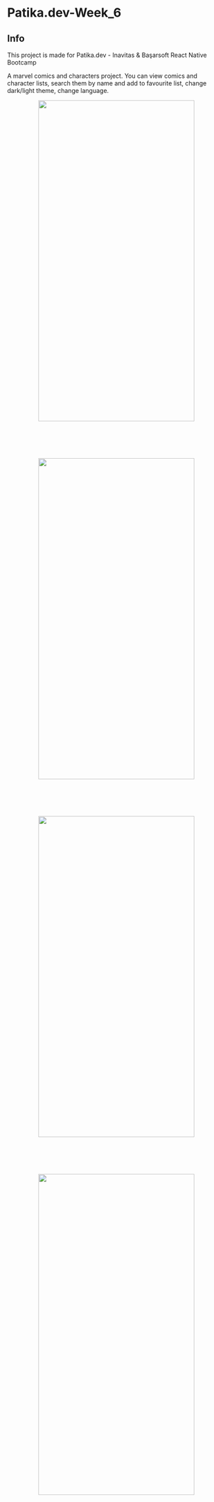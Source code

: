 # Patika.dev-Week_6

## Info
This project is made for Patika.dev - Inavitas & Başarsoft React Native Bootcamp

A marvel comics and characters project. You can view comics and character lists, search them by name and add to favourite list, change dark/light theme, change language.

<p align="center">
  <img src="src/assets/gifs/gif1.gif" width="360" height="740" >
  <br/>
  <br/>
  <br/>
  <br/>
  <br/>
  <br/>
  <img src="src/assets/gifs/gif2.gif" width="360" height="740" >
  <br/>
  <br/>
  <br/>
  <br/>
  <br/>
  <br/>
  <img src="src/assets/gifs/gif3.gif" width="360" height="740" >
  <br/>
  <br/>
  <br/>
  <br/>
  <br/>
  <br/>
  <img src="src/assets/gifs/gif4.gif" width="360" height="740" >
</p>
